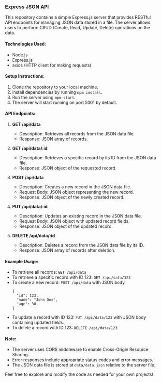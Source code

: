 ### Express JSON API

This repository contains a simple Express.js server that provides RESTful API endpoints for managing JSON data stored in a file. The server allows users to perform CRUD (Create, Read, Update, Delete) operations on the data.

#### Technologies Used:
- Node.js
- Express.js
- axios (HTTP client for making requests)

#### Setup Instructions:
1. Clone the repository to your local machine.
2. Install dependencies by running `npm install`.
3. Run the server using `npm start`.
4. The server will start running on port 5001 by default.

#### API Endpoints:

1. **GET /api/data**
   - Description: Retrieves all records from the JSON data file.
   - Response: JSON array of records.
   
2. **GET /api/data/:id**
   - Description: Retrieves a specific record by its ID from the JSON data file.
   - Response: JSON object of the requested record.
   
3. **POST /api/data**
   - Description: Creates a new record in the JSON data file.
   - Request Body: JSON object representing the new record.
   - Response: JSON object of the newly created record.
   
4. **PUT /api/data/:id**
   - Description: Updates an existing record in the JSON data file.
   - Request Body: JSON object with updated record fields.
   - Response: JSON object of the updated record.
   
5. **DELETE /api/data/:id**
   - Description: Deletes a record from the JSON data file by its ID.
   - Response: JSON array of records after deletion.

#### Example Usage:
- To retrieve all records: `GET /api/data`
- To retrieve a specific record with ID 123: `GET /api/data/123`
- To create a new record: `POST /api/data` with JSON body
  ```
  {
    "id": 123,
    "name": "John Doe",
    "age": 30
  }
  ```
- To update a record with ID 123: `PUT /api/data/123` with JSON body containing updated fields.
- To delete a record with ID 123: `DELETE /api/data/123`

#### Note:
- The server uses CORS middleware to enable Cross-Origin Resource Sharing.
- Error responses include appropriate status codes and error messages.
- The JSON data file is stored at `data/data.json` relative to the server file.

Feel free to explore and modify the code as needed for your own projects!